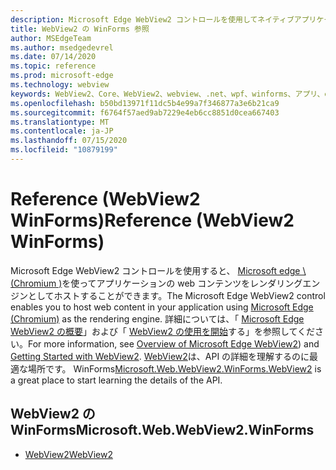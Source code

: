 ```yaml
---
description: Microsoft Edge WebView2 コントロールを使用してネイティブアプリケーションに web 技術 (HTML、CSS、JavaScript) を埋め込む
title: WebView2 の WinForms 参照
author: MSEdgeTeam
ms.author: msedgedevrel
ms.date: 07/14/2020
ms.topic: reference
ms.prod: microsoft-edge
ms.technology: webview
keywords: WebView2、Core、WebView2、webview、.net、wpf、winforms、アプリ、edge、CoreWebView2、CoreWebView2Controller、browser control、edge html
ms.openlocfilehash: b50bd13971f11dc5b4e99a7f346877a3e6b21ca9
ms.sourcegitcommit: f6764f57aed9ab7229e4eb6cc8851d0cea667403
ms.translationtype: MT
ms.contentlocale: ja-JP
ms.lasthandoff: 07/15/2020
ms.locfileid: "10879199"
---
```

# <span data-ttu-id="c5b9a-104">Reference (WebView2 WinForms)</span><span class="sxs-lookup"><span data-stu-id="c5b9a-104">Reference (WebView2 WinForms)</span></span>  

<span data-ttu-id="c5b9a-105">Microsoft Edge WebView2 コントロールを使用すると、 [Microsoft edge \ (Chromium \)](https://www.microsoftedgeinsider.com)を使ってアプリケーションの web コンテンツをレンダリングエンジンとしてホストすることができます。</span><span class="sxs-lookup"><span data-stu-id="c5b9a-105">The Microsoft Edge WebView2 control enables you to host web content in your application using [Microsoft Edge \(Chromium\)](https://www.microsoftedgeinsider.com) as the rendering engine.</span></span>  <span data-ttu-id="c5b9a-106">詳細については、「 [Microsoft Edge WebView2 の概要](../../index.md)」および「 [WebView2 の使用を開始](../../gettingstarted/win32.md)する」を参照してください。</span><span class="sxs-lookup"><span data-stu-id="c5b9a-106">For more information, see [Overview of Microsoft Edge WebView2](../../index.md)) and [Getting Started with WebView2](../../gettingstarted/win32.md).</span></span>  <span data-ttu-id="c5b9a-107">[WebView2](0-9-515/microsoft-web-webview2-winforms-webview2.md)は、API の詳細を理解するのに最適な場所です。 WinForms</span><span class="sxs-lookup"><span data-stu-id="c5b9a-107">[Microsoft.Web.WebView2.WinForms.WebView2](0-9-515/microsoft-web-webview2-winforms-webview2.md) is a great place to start learning the details of the API.</span></span>  

## <span data-ttu-id="c5b9a-108">WebView2 の WinForms</span><span class="sxs-lookup"><span data-stu-id="c5b9a-108">Microsoft.Web.WebView2.WinForms</span></span>  

*   [<span data-ttu-id="c5b9a-109">WebView2</span><span class="sxs-lookup"><span data-stu-id="c5b9a-109">WebView2</span></span>](0-9-515/microsoft-web-webview2-winforms-webview2.md)
